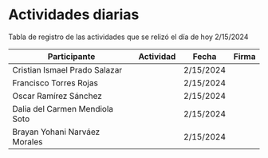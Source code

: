 # Actividades diarias
Tabla de registro de las actividades que se relizó el día de hoy 2/15/2024

| Participante | Actividad | Fecha | Firma |
|--------------|-----------|-------|-------|
| Cristian Ismael Prado Salazar	| | 2/15/2024 | |
| Francisco Torres Rojas	| | 2/15/2024 | |
| Oscar Ramírez Sánchez	| | 2/15/2024 | |
| Dalia del Carmen Mendiola Soto | | 2/15/2024 | | 	
| Brayan Yohani Narváez Morales | | 2/15/2024 | |
